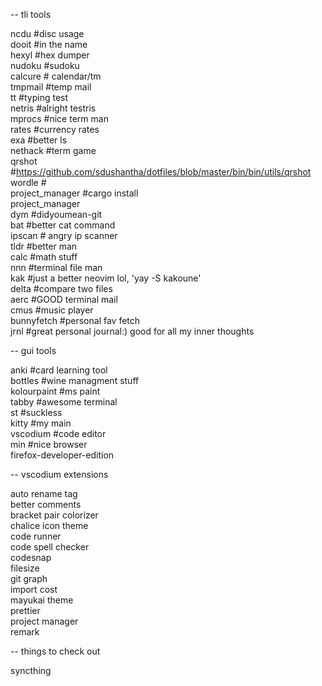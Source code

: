-- tli tools

ncdu #disc usage</br>
dooit #in the name</br>
hexyl #hex dumper</br>
nudoku #sudoku</br>
calcure # calendar/tm</br>
tmpmail #temp mail</br>
tt #typing test</br>
netris #alright testris</br>
mprocs #nice term man</br>
rates #currency rates</br>
exa #better ls</br>
nethack #term game</br>
qrshot #https://github.com/sdushantha/dotfiles/blob/master/bin/bin/utils/qrshot</br>
wordle #</br>
project_manager #cargo install</br> project_manager</br>
dym #didyoumean-git</br>
bat #better cat command</br>
ipscan # angry ip scanner</br>
tldr #better man</br>
calc #math stuff</br>
nnn #terminal file man</br>
kak #just a better neovim lol, 'yay -S kakoune'</br>
delta #compare two files</br>
aerc #GOOD terminal mail</br>
cmus #music player</br>
bunnyfetch #personal fav fetch</br>
jrnl #great personal journal:) good for all my inner thoughts</br>

-- gui tools

anki #card learning tool</br>
bottles #wine managment stuff</br>
kolourpaint #ms paint</br>
tabby #awesome terminal</br>
st #suckless</br>
kitty #my main</br>
vscodium #code editor</br>
min #nice browser</br>
firefox-developer-edition</br>


-- vscodium extensions

auto rename tag</br>
better comments</br>
bracket pair colorizer</br>
chalice icon theme</br>
code runner</br>
code spell checker</br>
codesnap</br>
filesize</br>
git graph</br>
import cost</br>
mayukai theme</br>
prettier</br>
project manager</br>
remark</br>

-- things to check out

syncthing
